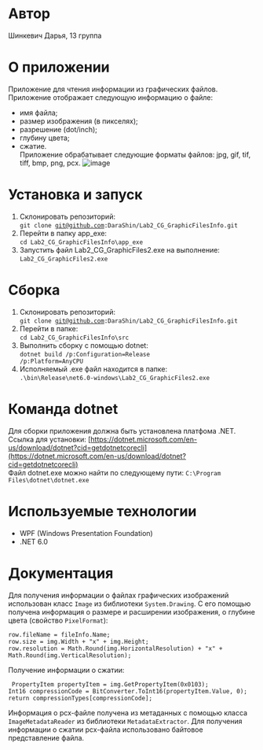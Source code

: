 # Автор
Шинкевич Дарья, 13 группа
# О приложении
Приложение для чтения информации из графических файлов.  
Приложение отображает следующую информацию о файле:
* имя файла;
* размер изображения (в пикселях);
* разрешение (dot/inch);
* глубину цвета;
* сжатие.  
Приложение обрабатывает следующие форматы файлов: jpg, gif, tif, tiff, bmp, png, pcx.
![image](https://user-images.githubusercontent.com/78850433/225841190-d3b6ebe6-3023-498a-a665-311b280bcffa.png)
# Установка и запуск
1. Склонировать репозиторий:  
<code>git clone git@github.com:DaraShin/Lab2_CG_GraphicFilesInfo.git</code>
2. Перейти в папку app_exe:  
<code>cd Lab2_CG_GraphicFilesInfo\app_exe</code>
3. Запустить файл Lab2_CG_GraphicFiles2.exe на выполнение:
<code>Lab2_CG_GraphicFiles2.exe</code>
# Сборка
1. Склонировать репозиторий:  
<code>git clone git@github.com:DaraShin/Lab2_CG_GraphicFilesInfo.git</code>
2. Перейти в папке:  
<code>cd Lab2_CG_GraphicFilesInfo\src</code>
3. Выполнить сборку с помощью dotnet:  
<code>dotnet build  /p:Configuration=Release /p:Platform=AnyCPU</code>
4. Исполняемый .exe файл находится в папке:  
<code>.\bin\Release\net6.0-windows\Lab2_CG_GraphicFiles2.exe</code>
# Команда dotnet
Для сборки приложения должна быть установлена платфома .NET.  
Ссылка для установки: [https://dotnet.microsoft.com/en-us/download/dotnet?cid=getdotnetcorecli](https://dotnet.microsoft.com/en-us/download/dotnet?cid=getdotnetcorecli)  
Файл dotnet.exe можно найти по следующему пути: <code>С:\Program Files\dotnet\dotnet.exe</code>
# Используемые технологии 
* WPF (Windows Presentation Foundation)
* .NET 6.0
# Документация
Для получения информации о файлах графических изображений использован класс <code>Image</code> из библиотеки <code>System.Drawing</code>. С его помощью получена информация о размере и расширении изображения, o глубине цвета (свойство <code>PixelFormat</code>):

```System.Drawing.Image img = System.Drawing.Image.FromFile(fileInfo.FullName);
row.fileName = fileInfo.Name;
row.size = img.Width + "x" + img.Height;
row.resolution = Math.Round(img.HorizontalResolution) + "x" + Math.Round(img.VerticalResolution);
```
Получение информации о сжатии:  
```
 PropertyItem propertyItem = img.GetPropertyItem(0x0103);
Int16 compressionCode = BitConverter.ToInt16(propertyItem.Value, 0);
return compressionTypes[compressionCode];
```
 
Информация о pcx-файле получена из метаданных с помощью класса <code>ImageMetadataReader</code> из библиотеки <code>MetadataExtractor</code>.
Для получения информации о сжатии pcx-файла использовано байтовое представление файла.
